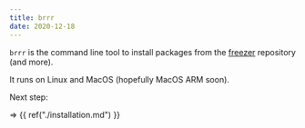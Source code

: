 ```yaml
---
title: brrr
date: 2020-12-18
---
```


`brrr` is the command line tool to install packages from the [freezer](https://github.com/SiegfriedEhret/freezer) repository (and more).

It runs on Linux and MacOS (hopefully MacOS ARM soon).

Next step: 

=> {{ ref("./installation.md") }}